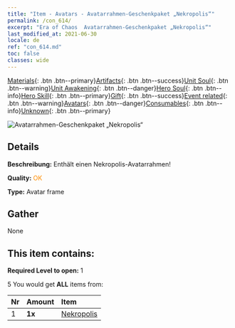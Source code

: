 ```yaml
---
title: "Item - Avatars - Avatarrahmen-Geschenkpaket „Nekropolis“"
permalink: /con_614/
excerpt: "Era of Chaos  Avatarrahmen-Geschenkpaket „Nekropolis“"
last_modified_at: 2021-06-30
locale: de
ref: "con_614.md"
toc: false
classes: wide
---
```

 [Materials](/ItemsDE/){: .btn .btn--primary}[Artifacts](/ItemsDE/Artifacts/){: .btn .btn--success}[Unit Soul](/ItemsDE/UnitSoul/){: .btn .btn--warning}[Unit Awakening](/ItemsDE/UnitAwakening/){: .btn .btn--danger}[Hero Soul](/ItemsDE/HeroSoul/){: .btn .btn--info}[Hero Skill](/ItemsDE/HeroSkill/){: .btn .btn--primary}[Gift](/ItemsDE/Gift/){: .btn .btn--success}[Event related](/ItemsDE/Events/){: .btn .btn--warning}[Avatars](/ItemsDE/Avatars/){: .btn .btn--danger}[Consumables](/ItemsDE/Consumables/){: .btn .btn--info}[Unknown](/ItemsDE/Unknown/){: .btn .btn--primary}

 ![Avatarrahmen-Geschenkpaket „Nekropolis“](/images/t/i_907003.png)

## Details
 **Beschreibung:** Enthält einen Nekropolis-Avatarrahmen!

 **Quality:** <span style="color: #FF8C00">OK</span>

 **Type:** Avatar frame

## Gather

  None

## This item contains:

 **Required Level to open:** 1

 5 You would get **ALL** items  from:

  | Nr | Amount |     Item    |
  |:---|:-------|:------------|
  | 1 |  **1x** | [Nekropolis](/de/Avatars/Necropolis/) |  | 
